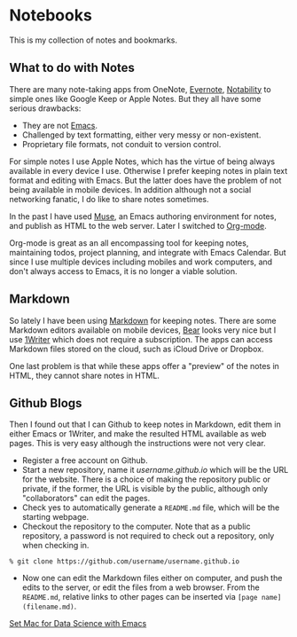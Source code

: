 # Notebooks

This is my collection of notes and bookmarks.

## What to do with Notes 

There are many note-taking apps from OneNote, [Evernote](https://evernote.com),
[Notability](https://www.gingerlabs.com) to simple ones like Google Keep or Apple
Notes. But they all have some serious drawbacks:

- They are not [Emacs](https://www.gnu.org/software/emacs/).
- Challenged by text formatting, either very messy or non-existent.
- Proprietary file formats, not conduit to version control.

For simple notes I use Apple Notes, which has the virtue of being always available in
every device I use. Otherwise I prefer keeping notes in plain text format and editing
with Emacs. But the latter does have the problem of not being available in mobile
devices. In addition although not a social networking fanatic, I do like to share
notes sometimes.

In the past I have used [Muse](https://www.gnu.org/software/emacs-muse/index.html),
an Emacs authoring environment for notes, and publish as HTML to the web
server. Later I switched to [Org-mode](https://orgmode.org).

Org-mode is great as an all encompassing tool for keeping notes, maintaining todos,
project planning, and integrate with Emacs Calendar. But since I use multiple devices
including mobiles and work computers, and don't always access to Emacs, it is no
longer a viable solution.

## Markdown

So lately I have been using [Markdown](https://www.markdownguide.org) for keeping
notes. There are some Markdown editors available on mobile devices,
[Bear](https://bear.app) looks very nice but I use [1Writer](https://1writerapp.com)
which does not require a subscription. The apps can access Markdown files stored on
the cloud, such as iCloud Drive or Dropbox. 

One last problem is that while these apps offer a "preview" of the notes in HTML,
they cannot share notes in HTML.

## Github Blogs

Then I found out that I can Github to keep notes in Markdown, edit them in either
Emacs or 1Writer, and make the resulted HTML available as web pages. This is very
easy although the instructions were not very clear.

- Register a free account on Github.
- Start a new repository, name it *username.github.io* which will be the URL 
  for the website. There is a choice of making the repository public or private, if
  the former, the URL is visible by the public, although only "collaborators" can
  edit the pages.
- Check yes to automatically generate a `README.md` file, which will be the starting
  webpage.
- Checkout the repository to the computer. Note that as a public repository, a
password is not required to check out a repository, only when checking in.
```
% git clone https://github.com/username/username.github.io
```
- Now one can edit the Markdown files either on computer, and push the edits to the
  server, or edit the files from a web browser. From the `README.md`, relative links
  to other pages can be inserted via `[page name](filename.md)`.

[Set Mac for Data Science with Emacs](mac-emacs-data.md)
